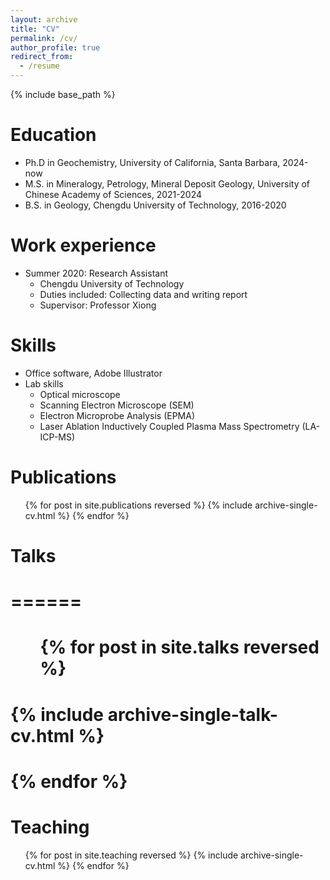 ```yaml
---
layout: archive
title: "CV"
permalink: /cv/
author_profile: true
redirect_from:
  - /resume
---
```


{% include base_path %}

Education
======
* Ph.D in Geochemistry, University of California, Santa Barbara, 2024-now
* M.S. in Mineralogy, Petrology, Mineral Deposit Geology, University of Chinese Academy of Sciences, 2021-2024
* B.S. in Geology, Chengdu University of Technology, 2016-2020

Work experience
======
* Summer 2020: Research Assistant
  * Chengdu University of Technology
  * Duties included: Collecting data and writing report
  * Supervisor: Professor Xiong
  
Skills
======
* Office software, Adobe Illustrator
* Lab skills
  * Optical microscope
  * Scanning Electron Microscope (SEM)
  * Electron Microprobe Analysis (EPMA)
  * Laser Ablation Inductively Coupled Plasma Mass Spectrometry (LA-ICP-MS)

Publications
======
  <ul>{% for post in site.publications reversed %}
    {% include archive-single-cv.html %}
  {% endfor %}</ul>
  
# Talks
# ======
# <ul>{% for post in site.talks reversed %}
#    {% include archive-single-talk-cv.html  %}
#  {% endfor %}</ul>
  
Teaching
======
  <ul>{% for post in site.teaching reversed %}
    {% include archive-single-cv.html %}
  {% endfor %}</ul>
  
